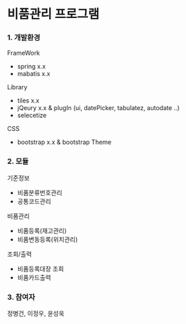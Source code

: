 # 비품관리 프로그램

### 1. 개발환경
FrameWork
* spring x.x
* mabatis x.x

Library
* tiles x.x
* jQeury x.x & plugIn (ui, datePicker, tabulatez, autodate ..)
* selecetize

CSS 
* bootstrap x.x & bootstrap Theme

### 2. 모듈
기준정보
* 비품분류번호관리
* 공통코드관리

비품관리
* 비품등록(재고관리)
* 비품변동등록(위치관리)

조회/출력
* 비품등록대장 조회
* 비품카드출력

### 3. 참여자
정병건, 이정우, 윤성욱
